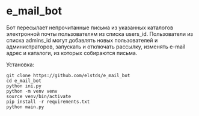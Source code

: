 # e_mail_bot

Бот пересылает непрочитанные письма из указанных каталогов электронной почты пользователям из списка users_id. 
Пользователи из списка admins_id могут добавлять новых пользователей и администраторов, запускать и отключать рассылку,
изменять e-mail адрес и каталоги, из которых собираются письма.

Установка:

    git clone https://github.com/elstds/e_mail_bot
    cd e_mail_bot
    python ini.py
    python -m venv venv
    source venv/bin/activate
    pip install -r requirements.txt
    python main.py

